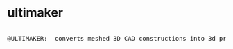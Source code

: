 # ultimaker
<pre>

@ULTIMAKER:  converts meshed 3D CAD constructions into 3d printable gcode
</pre>
